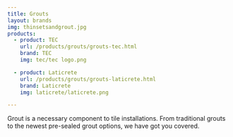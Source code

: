 ```yaml
---
title: Grouts
layout: brands
img: thinsetsandgrout.jpg
products:
  - product: TEC
    url: /products/grouts/grouts-tec.html
    brand: TEC
    img: tec/tec logo.png

  - product: Laticrete
    url: /products/grouts/grouts-laticrete.html
    brand: Laticrete
    img: laticrete/laticrete.png

---
```


Grout is a necessary component to tile installations.  From traditional grouts to the newest pre-sealed grout options, we have got you covered.
